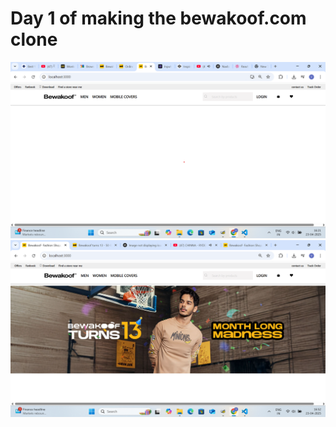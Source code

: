 # Day 1 of making the bewakoof.com clone
![Day 1](screenshots/day1.png)
![Day 1](screenshots/scrnshot2.png)
